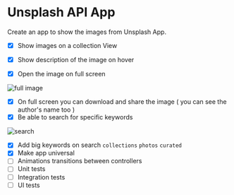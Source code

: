 # Unsplash API App

Create an app to show the images from Unsplash App.  

- [x] Show images on a collection View

- [x] Show description of the image on hover 
- [x] Open the image on full screen 

![full image](./full-image.gif)

- [x] On full screen you can download and share the image ( you can see the author's name too )
- [x] Be able to search for specific keywords 

![search](./search.gif)

- [x] Add big keywords on search `collections` `photos`  `curated` 
- [x] Make app universal 
- [ ] Animations transitions between controllers 
- [ ] Unit tests
- [ ] Integration tests
- [ ] UI tests
